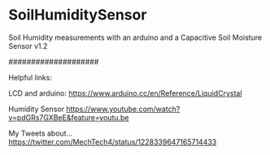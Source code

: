 # SoilHumiditySensor
Soil Humidity measurements with an arduino and a Capacitive Soil Moisture Sensor v1.2 


####################

Helpful links:  

LCD and arduino:    https://www.arduino.cc/en/Reference/LiquidCrystal

Humidity Sensor     https://www.youtube.com/watch?v=pdGRs7GXBeE&feature=youtu.be

My Tweets about...  https://twitter.com/MechTech4/status/1228339647165714433

